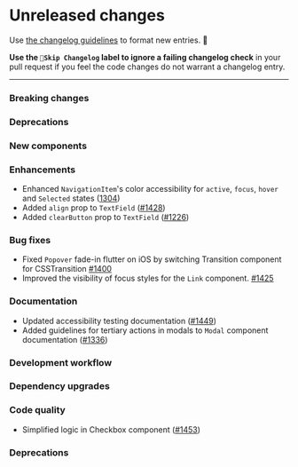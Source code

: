 # Unreleased changes

Use [the changelog guidelines](https://git.io/polaris-changelog-guidelines) to format new entries. 💜

**Use the `🤖Skip Changelog` label to ignore a failing changelog check** in your pull request if you feel the code changes do not warrant a changelog entry.

---

### Breaking changes

### Deprecations

### New components

### Enhancements

- Enhanced `NavigationItem`'s color accessibility for `active`, `focus`, `hover` and `Selected` states ([1304](https://github.com/Shopify/polaris-react/pull/1304))
- Added `align` prop to `TextField` ([#1428](https://github.com/Shopify/polaris-react/pull/1428))
- Added `clearButton` prop to `TextField` ([#1226](https://github.com/Shopify/polaris-react/pull/1226))

### Bug fixes

- Fixed `Popover` fade-in flutter on iOS by switching Transition component for CSSTransition [#1400](https://github.com/Shopify/polaris-react/pull/1400)
- Improved the visibility of focus styles for the `Link` component. [#1425](https://github.com/Shopify/polaris-react/pull/1425)

### Documentation

- Updated accessibility testing documentation ([#1449](https://github.com/Shopify/polaris-react/pull/1449))
- Added guidelines for tertiary actions in modals to `Modal` component documentation ([#1336](https://github.com/Shopify/polaris-react/pull/1336))

### Development workflow

### Dependency upgrades

### Code quality

- Simplified logic in Checkbox component ([#1453](https://github.com/Shopify/polaris-react/pull/1453))

### Deprecations
